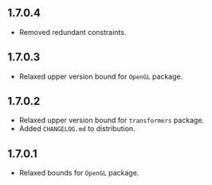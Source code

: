 1.7.0.4
-------
* Removed redundant constraints.

1.7.0.3
-------
* Relaxed upper version bound for `OpenGL` package.

1.7.0.2
-------
* Relaxed upper version bound for `transformers` package.
* Added `CHANGELOG.md` to distribution.

1.7.0.1
-------
* Relaxed bounds for `OpenGL` package.
